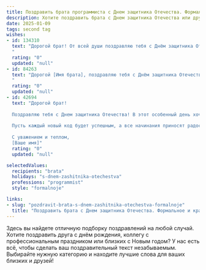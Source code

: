 ```yaml
---
title: Поздравить брата программиста с Днем защитника Отечества. Формальное и красивое
description: Хотите поздравить брата с Днем защитника Отечества или другим праздником? Наш ИИ создаст незабываемое поздравление, а вы обязательно выделитесь среди других.  
date: 2025-01-09
tags: second tag
wishes:
- id: 134310
  text: "Дорогой брат! От всей души поздравляю тебя с Днём защитника Отечества!  Пусть твой профессионализм и талант программиста всегда приносят тебе успехи и признание. Желаю тебе крепкого здоровья, благополучия и мирного неба над головой.  С праздником!
  "
  rating: "0"
  updated: "null"
- id: 84263
  text: "Дорогой [Имя брата], поздравляю тебя с Днём защитника Отечества!  Желаю тебе крепкого здоровья, профессиональных успехов в твоей важной и нужной профессии программиста,  неизменного благополучия и всего самого доброго.  Пусть твой талант и стремление к совершенству всегда приводят к  замечательным результатам. С праздником!
  "
  rating: "0"
  updated: "null"
- id: 42694
  text: "Дорогой брат!
  
  Поздравляю тебя с Днем защитника Отечества! В этот особенный день хочу выразить тебе свою искреннюю благодарность за твою преданность, стойкость и мужество. Как программист, ты не только создаешь уникальные решения, но и защищаешь виртуальный мир, олицетворяя истинный дух современного защитника.
  
  Пусть каждый новый код будет успешным, а все начинания приносят радость и удовлетворение. Желаю здоровья, счастья и уверенности в своих силах. Помни, что для меня ты всегда остаешься надежной опорой и защитой.
  
  С уважением и теплом,
  [Ваше имя]"
  rating: "0"
  updated: "null"

selectedValues:
  recipients: "brata"
  holidays: "s-dnem-zashitnika-otechestva"
  professions: "programmist"
  style: "formalnoje"

links:
- slug: "pozdravit-brata-s-dnem-zashitnika-otechestva-formalnoje"
  title: "Поздравить брата с Днем защитника Отечества. Формальное и красивое"
---
```


Здесь вы найдете отличную подборку поздравлений на любой случай.
Хотите поздравить друга с днём рождения, коллегу с профессиональным праздником или близких с Новым годом? У нас есть всё, чтобы сделать ваш поздравительный текст незабываемым. Выбирайте нужную категорию и находите лучшие слова для ваших близких и друзей!
